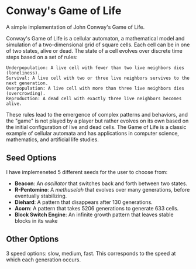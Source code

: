# Conway's Game of Life

A simple implementation of John Conway's Game of Life. 

Conway's Game of Life is a cellular automaton, a mathematical model and simulation of a two-dimensional grid of square cells. Each cell can be in one of two states, alive or dead. The state of a cell evolves over discrete time steps based on a set of rules:

    Underpopulation: A live cell with fewer than two live neighbors dies (loneliness).
    Survival: A live cell with two or three live neighbors survives to the next generation.
    Overpopulation: A live cell with more than three live neighbors dies (overcrowding).
    Reproduction: A dead cell with exactly three live neighbors becomes alive.

These rules lead to the emergence of complex patterns and behaviors, and the "game" is not played by a player but rather evolves on its own based on the initial configuration of live and dead cells. The Game of Life is a classic example of cellular automata and has applications in computer science, mathematics, and artificial life studies.

## Seed Options

I have implemeneted 5 different seeds for the user to choose from:

- **Beacon**: An *oscillator* that switches back and forth between two states. 
- **R-Pentomino**: A *methuselah* that evolves over many generations, before eventually stabilizing.
- **Diehard**: A pattern that disappears after 130 generations. 
- **Acorn**: A pattern that takes 5206 generations to generate 633 cells.
- **Block Switch Engine**: An infinite growth pattern that leaves stable blocks in its wake

## Other Options

3 speed options: slow, medium, fast. This corresponds to the speed at which each generation occurs. 
